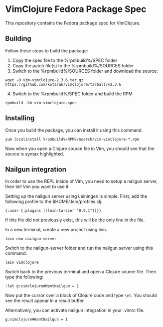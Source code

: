 VimClojure Fedora Package Spec
==============================

This repository contains the Fedora package spec for VimClojure.

Building
--------

Follow these steps to build the package:

1. Copy the spec file to the %rpmbuild%/SPEC folder
2. Copy the patch file(s) to the %rpmbuild%/SOURCES folder
3. Switch to the %rpmbuild%/SOURCES folder and download the source:

```
wget -O vim-vimclojure-2.3.6.tar.gz https://github.com/kotarak/vimclojure/tarball/v2.3.6
```

4. Switch to the %rpmbuild%/SPEC folder and build the RPM

```
rpmbuild -bb vim-vimclojure.spec
```

Installing
----------

Once you build the package, you can install it using this command:

    yum localinstall %rpmbuild%/RPMS/noarch/vim-vimclojure-*.rpm

Now when you open a Clojure source file in Vim, you should see that the source is syntax highlighted.

Nailgun integration
-------------------

In order to use the REPL inside of Vim, you need to setup a nailgun server, then tell Vim you want to use it.

Setting up the nailgun server using Leiningen is simple. First, add the following profile to the $HOME/.lein/profiles.clj:

    {:user {:plugins [[lein-tarsier "0.9.1"]]}}

If this file did not previously exist, this will be the only line in the file.

In a new terminal, create a new project using lein.

    lein new nailgun-server

Switch to the nailgun-server folder and run the nailgun server using this command:

    lein vimclojure

Switch back to the previous terminal and open a Clojure source file. Then type the following:

    :let g:vimclojure#WantNailgun = 1

Now put the cursor over a block of Clojure code and type `\et`. You should see the result appear in a result buffer.

Alternatively, you can activate nailgun integration in your .vimrc file.

    g:vimclojure#WantNailgun = 1
